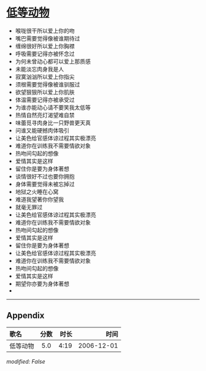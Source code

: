 # [低等动物](https://music.163.com/song?id=65620)

* 喉咙很干所以爱上你的吻
* 嘴巴需要觉得像被谁期待过
* 缠绵很好所以爱上你胸襟
* 呼吸需要记得亦被怀念过
* 为何未曾动心都可以爱上那质感
* 未能淡忘肉身我是人
* 寂寞汹汹所以爱上你指尖
* 须根需要觉得像被谁驯服过
* 欲望狠狠所以爱上你肌肤
* 体温需要记得亦被承受过
* 为谁亦能动心请不要笑我太低等
* 热情自然亮灯渴望难自禁
* 味蕾觅寻肉身比一只野兽更天真
* 问谁又能硬撼肉体吸引
* 让美色给官感体谅过程其实极漂亮
* 难道你在训练我不需要情欲对象
* 热吻间勾起的想像
* 爱情其实是这样
* 留住你是要为身体著想
* 谈情很好不过也要你拥抱
* 身体需要觉得未被忘掉过
* 地狱之火睡在心窝
* 难道我望著你你望我
* 就毫无罪过
* 让美色给官感体谅过程其实极漂亮
* 难道你在训练我不需要情欲对象
* 热吻间勾起的想像
* 爱情其实是这样
* 留住你是要为身体著想
* 让美色给官感体谅过程其实极漂亮
* 难道你在训练我不需要情欲对象
* 热吻间勾起的想像
* 爱情其实是这样
* 期望你亦要为身体著想
* 


---

## Appendix

|歌名|分数|时长|时间|
|:---|:---:|---:|---:|
|低等动物|5.0|4:19|2006-12-01

*modified: False*